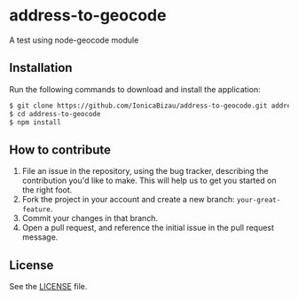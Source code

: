 # address-to-geocode
A test using node-geocode module

## Installation
Run the following commands to download and install the application:

```sh
$ git clone https://github.com/IonicaBizau/address-to-geocode.git address-to-geocode
$ cd address-to-geocode
$ npm install
```

## How to contribute

1. File an issue in the repository, using the bug tracker, describing the
   contribution you'd like to make. This will help us to get you started on the
   right foot.
2. Fork the project in your account and create a new branch:
   `your-great-feature`.
3. Commit your changes in that branch.
4. Open a pull request, and reference the initial issue in the pull request
   message.

## License
See the [LICENSE](./LICENSE) file.
